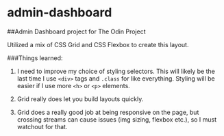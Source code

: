 # admin-dashboard
##Admin Dashboard project for The Odin Project

Utilized a mix of CSS Grid and CSS Flexbox to create this layout. 

###Things learned:

1. I need to improve my choice of styling selectors. This will likely be the last time I use `<div>` tags and `.class` for like everything. Styling will be easier if I use more `<h>` or `<p>` elements.

2. Grid really does let you build layouts quickly.

3. Grid does a really good job at being responsive on the page, but crossing streams can cause issues (img sizing, flexbox etc.), so I must watchout for that.
